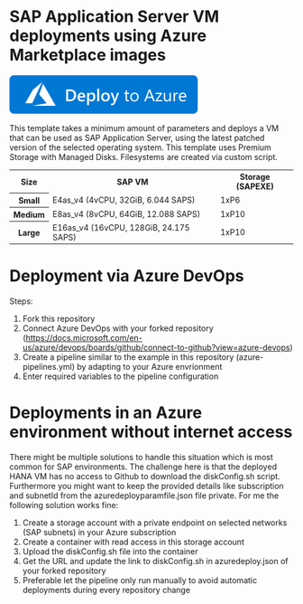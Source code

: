 # SAP Application Server VM deployments using Azure Marketplace images

[![Deploy To Azure](https://raw.githubusercontent.com/Azure/azure-quickstart-templates/master/1-CONTRIBUTION-GUIDE/images/deploytoazure.svg?sanitize=true)](https://portal.azure.com/#create/Microsoft.Template/uri/https%3A%2F%2Fraw.githubusercontent.com%2Fmimergel%2Fsap-app-server%2Fmain%2Fazuredeploy.json) 

This template takes a minimum amount of parameters and deploys a VM that can be used as SAP Application Server, using the latest patched version of the selected operating system. This template uses Premium Storage with Managed Disks. Filesystems are created via custom script. 

<table>
	<tr>
		<th>Size</th>
		<th>SAP VM</th>
		<th>Storage (SAPEXE)</th>
	</tr>
	<tr>
		<th>Small</th>
		<td>E4as_v4 (4vCPU, 32GiB, 6.044 SAPS)</td>
		<td>1xP6</td>
	</tr>
	<tr>
		<th>Medium</th>
		<td>E8as_v4 (8vCPU, 64GiB, 12.088 SAPS)</td>
		<td>1xP10</td>
	</tr>
	<tr>
		<th>Large</th>
		<td>E16as_v4 (16vCPU, 128GiB, 24.175 SAPS)</td>
		<td>1xP10</td>
	</tr>
</table>


# Deployment via Azure DevOps
Steps:
1. Fork this repository 
2. Connect Azure DevOps with your forked repository (https://docs.microsoft.com/en-us/azure/devops/boards/github/connect-to-github?view=azure-devops)
3. Create a pipeline similar to the example in this repository (azure-pipelines.yml) by adapting to your Azure envrionment
4. Enter required variables to the pipeline configuration

# Deployments in an Azure environment without internet access 
There might be multiple solutions to handle this situation which is most common for SAP environments. 
The challenge here is that the deployed HANA VM has no access to Github to download the diskConfig.sh script. 
Furthermore you might want to keep the provided details like subscription and subnetId from the azuredeployparamfile.json file private. 
For me the following solution works fine:

1. Create a storage account with a private endpoint on selected networks (SAP subnets) in your Azure subscription
2. Create a container with read access in this storage account 
3. Upload the diskConfig.sh file into the container
4. Get the URL and update the link to diskConfig.sh in azuredeploy.json of your forked repository
5. Preferable let the pipeline only run manually to avoid automatic deployments during every repository change
